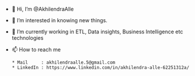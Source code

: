 - 👋 Hi, I’m @AkhilendraAlle
- 👀 I’m interested in knowing new things.
- 🌱 I’m currently working in ETL, Data insights, Business Intelligence etc technologies
- 📫 How to reach me 
 
      * Mail     : akhilendraalle.5@gmail.com
      * LinkedIn : https://www.linkedin.com/in/akhilendra-alle-62251312a/

<!---
AkhilendraAlle/AkhilendraAlle is a ✨ special ✨ repository because its `README.md` (this file) appears on your GitHub profile.
You can click the Preview link to take a look at your changes.
--->
